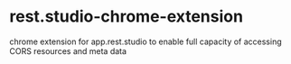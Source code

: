 # rest.studio-chrome-extension
chrome extension for app.rest.studio to enable full capacity of accessing CORS resources and meta data
